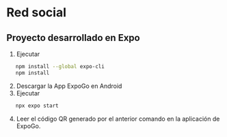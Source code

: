# Red social

## Proyecto desarrollado en Expo

1. Ejecutar

```bash
   npm install --global expo-cli
   npm install
```

2. Descargar la App ExpoGo en Android
3. Ejecutar

```bash
   npx expo start
```

4. Leer el código QR generado por el anterior comando en la aplicación de ExpoGo.
